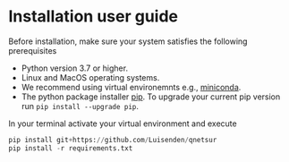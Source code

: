Installation user guide
=======================

Before installation, make sure your system satisfies the following prerequisites
* Python version 3.7 or higher.
* Linux and MacOS operating systems.
* We recommend using virtual environemnts e.g., [miniconda](https://github.com/conda-forge/miniforge#unix-like-platforms-mac-os--linux>).
* The python package installer [pip](https://pip.pypa.io/en/stable/). To upgrade your current pip version run `pip install --upgrade pip`.

In your terminal activate your virtual environment and execute
```python
pip install git+https://github.com/Luisenden/qnetsur
pip install -r requirements.txt
```